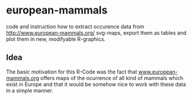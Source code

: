 # european-mammals
code and instruction how to extract occurence data from http://www.european-mammals.org/ svg-maps, export them as tables and plot them in new, modifyable R-graphics.

## Idea
The basic motivation for this R-Code was the fact that www.european-mammals.org offers maps of the ocurrence of all kind of mammals which exist in Europe and that it would be somehow nice to work with these data in a simple manner.

